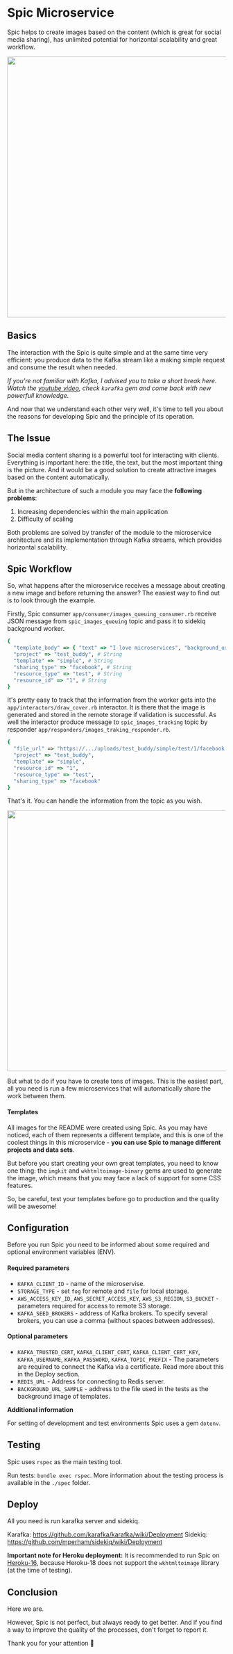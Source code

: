 # Spic Microservice

Spic helps to create images based on the content (which is great for social media sharing), has unlimited potential for horizontal scalability and great workflow.

<img width="600" src="https://doniv-shared-pictures.s3.eu-central-1.amazonaws.com/spic/spic_facebook_sample.jpg"/>

## Basics

The interaction with the Spic is quite simple and at the same time very efficient: you produce data to the Kafka stream like a making simple request and consume the result when needed.

*If you're not familiar with Kafka, I advised you to take a short break here. Watch the [youtube video](https://www.youtube.com/watch?time_continue=1&v=Rzl4O1oaVy8), check `karafka` gem and come back with new powerfull knowledge.*

And now that we understand each other very well, it's time to tell you about the reasons for developing Spic and the principle of its operation.

## The Issue

Social media content sharing is a powerful tool for interacting with clients. Everything is important here: the title, the text, but the most important thing is the picture. And it would be a good solution to create attractive images based on the content automatically.

But in the architecture of such a module you may face the **following problems**:

1. Increasing dependencies within the main application
2. Difficulty of scaling

Both problems are solved by transfer of the module to the microservice architecture and its implementation through Kafka streams, which provides horizontal scalability.

## Spic Workflow

So, what happens after the microservice receives a message about creating a new image and before returning the answer? The easiest way to find out is to look through the example.

Firstly, Spic consumer `app/consumer/images_queuing_consumer.rb` receive JSON message from `spic_images_queuing` topic and pass it to sidekiq background worker.

```ruby
{
  "template_body" => { "text" => "I love microservices", "background_url" => "..." } # Hash
  "project" => "test_buddy", # String
  "template" => "simple", # String
  "sharing_type" => "facebook", # String
  "resource_type" => "test", # String
  "resource_id" => "1", # String
}
```

It's pretty easy to track that the information from the worker gets into the `app/interactors/draw_cover.rb` interactor. It is there that the image is generated and stored in the remote storage if validation is successful. As well the interactor produce message to `spic_images_tracking` topic by responder `app/responders/images_traking_responder.rb`.

```ruby
{
  "file_url" => "https://.../uploads/test_buddy/simple/test/1/facebook.jpg",
  "project" => "test_buddy",
  "template" => "simple",
  "resource_id" => "1",
  "resource_type" => "test",
  "sharing_type" => "facebook"
}

```

That's it. You can handle the information from the topic as you wish.

<img width="600" src="https://doniv-shared-pictures.s3.eu-central-1.amazonaws.com/spic/spic_i_love_microservices_facebook.jpg"/>

But what to do if you have to create tons of images. This is the easiest part, all you need is run a few microservices that will automatically share the work between them.

#### Templates

All images for the README were created using Spic. As you may have noticed, each of them represents a different template, and this is one of the coolest things in this microservice - **you can use Spic to manage different projects and data sets**.

But before you start creating your own great templates, you need to know one thing: the `imgkit` and `wkhtmltoimage-binary` gems are used to generate the image, which means that you may face a lack of support for some CSS features.

So, be careful, test your templates before go to production and the quality will be awesome!

## Configuration

Before you run Spic you need to be informed about some required and optional environment variables (ENV).

#### Required parameters

* `KAFKA_CLIENT_ID` - name of the microservise.
* `STORAGE_TYPE` - set `fog` for remote and `file` for local storage.
* `AWS_ACCESS_KEY_ID`, `AWS_SECRET_ACCESS_KEY`, `AWS_S3_REGION`, `S3_BUCKET` - parameters required for access to remote S3 storage.
* `KAFKA_SEED_BROKERS` - address of Kafka brokers. To specify several brokers, you can use a comma (without spaces between addresses).

#### Optional parameters

* `KAFKA_TRUSTED_CERT`, `KAFKA_CLIENT_CERT`, `KAFKA_CLIENT_CERT_KEY`, `KAFKA_USERNAME`, `KAFKA_PASSWORD`, `KAFKA_TOPIC_PREFIX` - The parameters are required to connect the Kafka via a certificate. Read more about this in the Deploy section.
* `REDIS_URL` - Address for connecting to Redis server.
* `BACKGROUND_URL_SAMPLE` - address to the file used in the tests as the background image of templates.

**Additional information**

For setting of development and test environments Spic uses a gem `dotenv`.

## Testing

Spic uses `rspec` as the main testing tool.

Run tests: `bundle exec rspec`. More information about the testing process is available in the `./spec` folder.

## Deploy

All you need is run karafka server and sidekiq.

Karafka: https://github.com/karafka/karafka/wiki/Deployment
Sidekiq: https://github.com/mperham/sidekiq/wiki/Deployment

**Important note for Heroku deployment:** It is recommended to run Spic on [Heroku-16](https://devcenter.heroku.com/articles/stack), because Heroku-18 does not support the `wkhtmltoimage` library (at the time of testing).

## Conclusion

Here we are.

However, Spic is not perfect, but always ready to get better. And if you find a way to improve the quality of the processes, don't forget to report it.

Thank you for your attention 🤖

